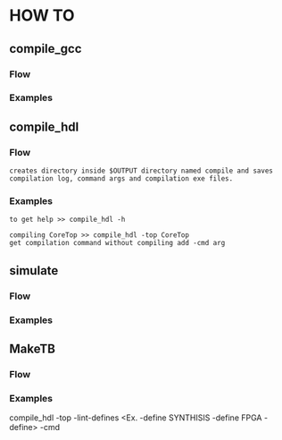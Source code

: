 # HOW TO


## compile_gcc
### Flow
### Examples


## compile_hdl
### Flow
    creates directory inside $OUTPUT directory named compile and saves compilation log, command args and compilation exe files.

### Examples

    to get help >> compile_hdl -h
    
    compiling CoreTop >> compile_hdl -top CoreTop
    get compilation command without compiling add -cmd arg


## simulate
### Flow
### Examples



## MakeTB
### Flow
### Examples


compile_hdl -top <name of block> -lint-defines <Ex. -define SYNTHISIS -define FPGA -define> -cmd
